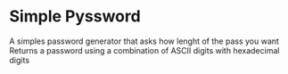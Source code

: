 # Simple Pyssword

A simples password generator that asks how lenght of the pass you want
Returns a password using a combination of ASCII digits with hexadecimal digits
